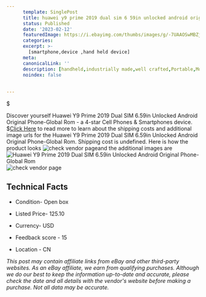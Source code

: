 ```yaml
---
      template: SinglePost
      title: huawei y9 prime 2019 dual sim 6 59in unlocked android original phone global rom
      status: Published
      date: '2023-02-12'
      featuredImage: https://i.ebayimg.com/thumbs/images/g/-7UAAOSwMBZjTbNK/s-l225.jpg
      categories: 
      excerpt: >-
        [smartphone,device ,hand held device]
      meta:
      canonicalLink: ''
      description: [handheld,industrially made,well crafted,Portable,Mobile,Compact,Convenient,Lightweight,Maneuverable,Man-portable,Miniature,Carriable,Hand-held,Light,Holdable,Transportable,Mobile device,Pocket-sized,On-the-go,Wireless,Cordless,Compact size,Convenient size, smartphone,device ,hand held device]
      noindex: false
      
        
---
```

$

Discover yourself Huawei Y9 Prime 2019 Dual SIM 6.59in Unlocked Android Original Phone-Global Rom - a 4-star Cell Phones & Smartphones device.
$[Click Here](https://www.ebay.com/itm/403936006565?hash=item5e0c7651a5%3Ag%3A-7UAAOSwMBZjTbNK&mkevt=1&mkcid=1&mkrid=711-53200-19255-0&campid=%253CePNCampaignId%253E&customid=%253CreferenceId%253E&toolid=10049) to read more to learn about the shipping costs and additional image urls for the Huawei Y9 Prime 2019 Dual SIM 6.59in Unlocked Android Original Phone-Global Rom. Shipping cost is undefined. Here is how the product looks ![check vendor page](https://i.ebayimg.com/thumbs/images/g/-7UAAOSwMBZjTbNK/s-l225.jpg)and the additional images are![Huawei Y9 Prime 2019 Dual SIM 6.59in Unlocked Android Original Phone-Global Rom](https://i.ebayimg.com/images/g/-7UAAOSwMBZjTbNK/s-l1200.jpg)![check vendor page](https://origin-galleryplus.ebayimg.com/ws/web/403936006565_2_0_1/225x225.jpg,https://origin-galleryplus.ebayimg.com/ws/web/403936006565_3_0_1/225x225.jpg,https://origin-galleryplus.ebayimg.com/ws/web/403936006565_4_0_1/225x225.jpg,https://origin-galleryplus.ebayimg.com/ws/web/403936006565_5_0_1/225x225.jpg,https://origin-galleryplus.ebayimg.com/ws/web/403936006565_6_0_1/225x225.jpg,https://origin-galleryplus.ebayimg.com/ws/web/403936006565_7_0_1/225x225.jpg,https://origin-galleryplus.ebayimg.com/ws/web/403936006565_8_0_1/225x225.jpg)



 ## Technical Facts 



     
      

 - Condition- Open box 


      

 - Listed Price- 125.10 


      

 - Currency- USD 


      

 - Feedback score - 15 


      

 - Location - CN 


      
      

 *_This post may contain affiliate links from eBay and other third-party websites. As an eBay affiliate, we earn from qualifying purchases. Although we do our best to keep the information up-to-date and accurate, please check the date and all details with the vendor's website before making a purchase. Not all data may be accurate._*






